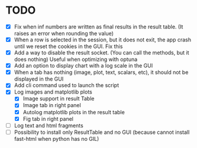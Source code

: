 # TODO
- [X] Fix when inf numbers are written as final results in the result table. (It raises an error when rounding the value)
- [X] When a row is selected in the session, but it does not exit, the app crash until we reset the cookies in the GUI. Fix this
- [X] Add a way to disable the result socket. (You can call the methods, but it does nothing) Useful when optimizing with optuna
- [X] Add an option to display chart with a log scale in the GUI
- [X] When a tab has nothing (image, plot, text, scalars, etc), it should not be displayed in the GUI
- [X] Add cli command used to launch the script
- [X] Log images and matplotlib plots
  - [X] Image support in result Table
  - [X] Image tab in right panel
  - [X] Autolog matplotlib plots in the result table
  - [X] Fig tab in right panel
- [ ] Log text and html fragments
- [ ] Possibility to install only ResultTable and no GUI (because cannot install fast-html when python has no GIL)